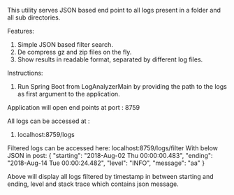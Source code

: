 This utility serves JSON based end point to all logs present in a folder and all sub directories.

Features:
1. Simple JSON based filter search.
2. De compress gz and zip files on the fly.
3. Show results in readable format, separated by different log files.

Instructions:
1. Run Spring Boot from LogAnalyzerMain by providing the path to the logs as first argument to the application. 

Application will open end points at port : 8759

All logs can be accessed at :
1. localhost:8759/logs

Filtered logs can be accessed here:
localhost:8759/logs/filter
With below JSON in post:
{
            "starting": "2018-Aug-02 Thu 00:00:00.483",
            "ending": "2018-Aug-14 Tue 00:00:24.482",
            "level": "INFO",
            "message": "aa"
}

Above will display all logs filtered by timestamp in between starting and ending, level and stack trace which contains json message.
